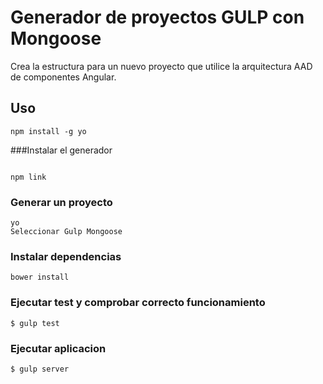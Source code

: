 # Generador de proyectos GULP con Mongoose

Crea la estructura para un nuevo proyecto que utilice la arquitectura AAD de componentes Angular.


## Uso

```
npm install -g yo
```

###Instalar el generador
```

npm link
```

### Generar un proyecto

```
yo
Seleccionar Gulp Mongoose
```

### Instalar dependencias

```
bower install
```

### Ejecutar test y comprobar correcto funcionamiento

```
$ gulp test
```

### Ejecutar aplicacion

```
$ gulp server
```